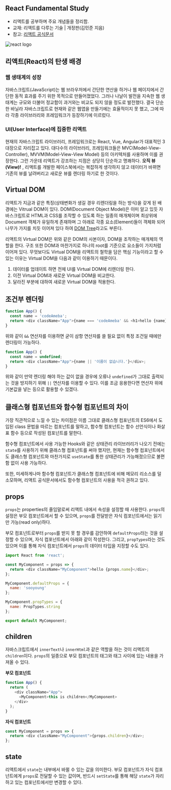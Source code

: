 ## React Fundamental Study
- 리액트를 공부하며 주요 개념들을 정리함.
- 교재: 리액트를 다루는 기술 | 개정판(김민준 지음)
- 참고: [리액트 공식문서](https://ko.reactjs.org/)

![react logo](https://jeonghwan-kim.github.io/assets/imgs/2018/07/16/react-logo.png)

## 리액트(React)의 탄생 배경
### 웹 생태계의 성장
자바스크립트(JavaScript)는 웹 브라우저에서 간단한 연산을 하거나 웹 페이지에서 간단한 동적 효과를 주기 위한 목적으로 만들어졌었다. 그러나 나날이 발전을 지속한 웹 생태계는 규모와 더불어 정교함이 과거와는 비교도 되지 않을 정도로 발전했다. 결국 단순한 바닐라 자바스크립트로 현재와 같은 웹앱을 만들기에는 효율적이지 못 했고, 그에 따라 각종 라이브러리와 프레임워크가 등장하기에 이르렀다.

### UI(User Interface)에 집중한 리액트
현재의 자바스크립트 라이브러리, 프레임워크로는 React, Vue, Angular가 대표적인 3대장으로 자리잡고 있다. 대다수의 라이브러리, 프레임워크들은 MVC(Model-View-Controller), MVVM(Model-View-View Model) 등의 아키텍처를 사용하며 이를 권장한다. 그런 가운데 리액트가 강조하는 지점은 상당히 단순하고 명쾌하다. **오직 뷰(View)!** , 리액트를 개발한 페이스북에서는 복잡하게 생각하지 않고 데이터가 바뀌면 기존의 뷰를 날려버리고 새로운 뷰를 렌더링 하기로 한 것이다.

## Virtual DOM
리액트가 지금과 같은 특징(상태변화가 생길 경우 리렌더링을 하는 방식)을 갖게 된 배경에는 Vitrual DOM이 있다. DOM(Document Object Model)은 이미 알고 있듯 자바스크립트로 HTML과 CSS를 조작할 수 있도록 하는 일종의 매개체이며 최상위에 Document 객체가 유일하게 존재하며 그 아래로 각종 요소(Element)들이 객체화 되어 나무가 가지를 치듯 이어져 있다 하여 [DOM Tree](https://ko.javascript.info/dom-nodes)라고도 부른다.

리액트의 Virtual DOM은 위와 같은 DOM의 사본이자, DOM을 조작하는 매개체의 역할을 한다. 구조 또한 DOM과 마찬가지로 하나의 root를 기준으로 요소들이 가지처럼 이어져 있다. 무엇보다도 Virtual DOM을 리액트의 철학을 담은 핵심 기능이라고 할 수 있는 이유는 Virtual DOM을 다음과 같이 이용하기 때문이다.

1. 데이터를 업데이트 하면 전체 UI를 Virtual DOM에 리렌더링 한다.
2. 이전 Virtual DOM과 새로운 Virtual DOM을 비교한다.
3. 달라진 부분에 대하여 새로운 Virtual DOM을 적용한다.

## 조건부 렌더링

```js
function App() {
  const name = 'codeAmeba';
  return <div className="App">{name === 'codeAmeba' && <h1>hello {name}</h1>}</div>;
}
```

위와 같이 `&&` 연산자를 이용하면 굳이 삼항 연산자를 쓸 필요 없이 특정 조건일 때에만 렌더링이 가능하다.

```js
function App() {
  const name = undefined;
  return <div className="App">{name || '이름이 없습니다.'}</div>;
}
```

위와 같이 만약 렌더링 해야 하는 값이 없을 경우에 오류나 `undefined`가 그대로 출력되는 것을 방지하기 위해 `||` 연산자를 이용할 수 있다. 이를 조금 응용한다면 연산자 위에 기본값을 넣는 등으로 활용할 수 있겠다.

## 클래스형 컴포넌트와 함수형 컴포넌트의 차이
가장 직관적으로 느낄 수 있는 차이점은 이름 그대로 클래스형 컴포넌트의 ES6에서 도입된 class 문법을 따르는 컴포넌트를 말하고, 함수형 컴포넌트는 함수 선언식이나 화살표 함수 등으로 작성된 컴포넌트를 말한다.

함수형 컴포넌트에서 사용 가능한 Hooks와 같은 상태관리 라이브러리가 나오기 전에는 `state`를 사용하기 위해 클래스형 컴포넌트를 써야 했지만, 현재는 함수형 컴포넌트에서도 클래스형 컴포넌트와 마찬가지로 `useState`를 통한 상태관리가 가능해졌으므로 불편함 없이 사용 가능하다.

또한, 미세하게나마 함수형 컴포넌트가 클래스형 컴포넌트에 비해 메모리 리소스를 덜 소모하며, 리액트 공식문서에서도 함수형 컴포넌트의 사용을 적극 권하고 있다.

## props
`props`는 properties의 줄임말로써 리액트 내에서 속성을 설정할 때 사용한다. `props`의 설정은 부모 컴포넌트에서 할 수 있으며, `props`를 전달받은 자식 컴포넌트에서는 읽기만 가능(read only)하다.

부모 컴포넌트로부터 `props`를 받지 못 할 경우를 감안하여 `defaultProps`라는 것을 설정할 수 있으며, 자식 컴포넌트에서 아래와 같이 작성한다. 그리고, `propTypes`라는 것도 있으며 이를 통해 자식 컴포넌트에서 `props`의 데이터 타입을 지정할 수도 있다.

```js
import React from 'react';

const MyComponent = props => {
  return <div className="MyComponent">hello {props.name}</div>;
};

MyComponent.defaultProps = {
  name: 'sooyoung'
};

MyComponent.propTypes = {
  name: PropTypes.string
};

export default MyComponent;
```

## children
자바스크립트에서 `innerText`나 `innerHtml`과 같은 역할을 하는 것이 리액트의 `children`이다.
`props`의 일종으로 부모 컴포넌트의 태그와 태그 사이에 있는 내용을 가져올 수 있다.

**부모 컴포넌트**

```js
function App() {
  return (
    <div className="App">
      <MyComponent>this is children</MyComponent>
    </div>
  );
}
```

**자식 컴포넌트**

```js
const MyComponent = props => {
  return <div className="MyComponent">{props.children}</div>;
};
```

## state
리액트에서 `state`는 내부에서 바뀔 수 있는 값을 의미한다. 부모 컴포넌트가 자식 컴포넌트에게 `props`로 전달할 수 있는 값이며, 반드시 `setState`를 통해 해당 `state`가 자리하고 있는 컴포넌트에서만 변경할 수 있다.
